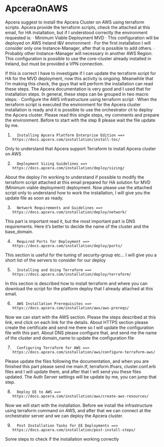 # ApceraOnAWS
Apcera suggest to install the Apcera Cluster on AWS using terraform scripts. Apcera provide the terraform scripts, check the attached at this email, for HA installation, but if I understood correctly the environment requested is:
·         Minimum Viable Deployment MVD
·         This configuration will be deployed on AWS Ireland I&V environment
·         For the first installation I will consider only one Instance-Manager, after that is possible to add others.
·         Probably other Instance-Manager will necessary in another AWS Region. This configuration is possible to use the core-cluster already installed in Ireland, but must be provided a VPN connection.
 
If this is correct I have to investigate if I can update the terraform script for HA for the MVD deployment, now this activity is ongoing.
Meanwhile that I’m making this check, the guys that will perform the installation can read these steps.
The Apcera documentation is very good and I used that for installation steps. In general, these steps can be grouped in two macro steps:
·         Configure the AWS infrastructure using terraform script
·         When the terraform script is executed the environment for the Apcera cluster installation is ready and it is possible to use the orchestrator cli to deploy the Apcera cluster.
Please read this single steps, my comments and prepare the environment. Before to start with the step 8 please wait the file update by me.
 
1.       Installing Apcera Platform Enterprise Edition ==> https://docs.apcera.com/installation/install-toc/
Only to understand that Apcera support Terraform to install Apcera cluster on AWS
 
2.       Deployment Sizing Guidelines ==> https://docs.apcera.com/installation/deploy/sizing/
About the deploy I’m working to understand if possible to modify the terraform script attached at this email prepared for HA solution for MVD (Minimum viable deployment) deployment.  Now please use the attached script only to understand how to work the installation, I will give you the update file as soon as ready.
 
3.       Network Requirements and Guidelines ==> https://docs.apcera.com/installation/deploy/network/
This part is important read it, but the most important part is DNS requirements. Here it’s better to decide the name of the cluster and the base_domain.
 
4.       Required Ports for Deployment ==> https://docs.apcera.com/installation/deploy/ports/
This section is useful for the tuning of security-group etc… I will give you a short list of the servers to consider for our deploy
 
5.       Installing and Using Terraform ==> https://docs.apcera.com/installation/deploy/terraform/
In this section is described how to install terraform and where you can download the script for the platform deploy that I already attached at this email.
 
6.       AWS Installation Prerequisites ==> https://docs.apcera.com/installation/aws/aws-prereqs/
Now we can start with the AWS section. Please the steps described at this link, end click on each link for the details. About HTTPS section please create the certificate and send me there so I will update the configuration file with this part. About DNS please configure that, and send me the name of the cluster and domain_name to update the configuration file
 
7.       Configuring Terraform for AWS ==> https://docs.apcera.com/installation/aws/configure-terraform-aws/
Please update the files following the documentation, and when you are finished this part please send me  main.tf, terraform.tfvars, cluster.conf.erb files and I will update them, and after that I will send you these files updated. The Auth Server settings will be update by me, you can jump that step.
 
8.       Deploy EE to AWS ==> https://docs.apcera.com/installation/aws/create-aws-resources/
Now we will start with the installation. Before we install the infrastructure using terraform command on AWS, and after that we can connect at the orchestrator server and we can deploy the Apcera cluster.
 
9.       Post Installation Tasks for EE Deployments ==> https://docs.apcera.com/installation/post-install-steps/
Some steps to check if the installation working correctly
 
